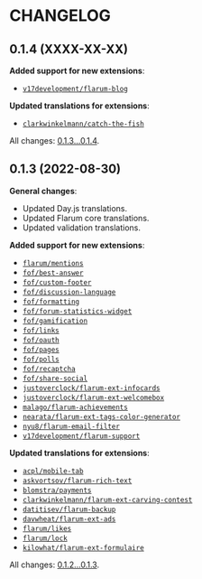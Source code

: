 CHANGELOG
=========


0.1.4 (XXXX-XX-XX)
------------------

**Added support for new extensions**:

* [`v17development/flarum-blog`](https://github.com/v17development/flarum-blog)


**Updated translations for extensions**:

* [`clarkwinkelmann/catch-the-fish`](https://github.com/clarkwinkelmann/catch-the-fish)


All changes: [0.1.3...0.1.4](https://github.com/flarum-lang/uzbek/compare/0.1.3...0.1.4).


0.1.3 (2022-08-30)
------------------

**General changes**:

* Updated Day.js translations.
* Updated Flarum core translations.
* Updated validation translations.


**Added support for new extensions**:

* [`flarum/mentions`](https://github.com/flarum/mentions)
* [`fof/best-answer`](https://github.com/FriendsOfFlarum/best-answer)
* [`fof/custom-footer`](https://github.com/FriendsOfFlarum/custom-footer)
* [`fof/discussion-language`](https://github.com/FriendsOfFlarum/discussion-language)
* [`fof/formatting`](https://github.com/FriendsOfFlarum/formatting)
* [`fof/forum-statistics-widget`](https://github.com/FriendsOfFlarum/forum-statistics-widget)
* [`fof/gamification`](https://github.com/FriendsOfFlarum/gamification)
* [`fof/links`](https://github.com/FriendsOfFlarum/links)
* [`fof/oauth`](https://github.com/FriendsOfFlarum/oauth)
* [`fof/pages`](https://github.com/FriendsOfFlarum/pages)
* [`fof/polls`](https://github.com/FriendsOfFlarum/polls)
* [`fof/recaptcha`](https://github.com/FriendsOfFlarum/recaptcha)
* [`fof/share-social`](https://github.com/FriendsOfFlarum/share-social)
* [`justoverclock/flarum-ext-infocards`](https://github.com/justoverclockl/flarum-ext-infocards)
* [`justoverclock/flarum-ext-welcomebox`](https://github.com/justoverclockl/flarum-ext-welcomebox)
* [`malago/flarum-achievements`](https://github.com/malago86/flarum-achievements)
* [`nearata/flarum-ext-tags-color-generator`](https://github.com/Nearata/flarum-ext-tags-color-generator)
* [`nyu8/flarum-email-filter`](https://github.com/nyu8/flarum-email-filter)
* [`v17development/flarum-support`](https://extiverse.com/extension/v17development/flarum-support)


**Updated translations for extensions**:

* [`acpl/mobile-tab`](https://github.com/android-com-pl/mobile-tab)
* [`askvortsov/flarum-rich-text`](https://github.com/askvortsov1/flarum-rich-text)
* [`blomstra/payments`](https://extiverse.com/extension/blomstra/payments)
* [`clarkwinkelmann/flarum-ext-carving-contest`](https://github.com/clarkwinkelmann/flarum-ext-carving-contest)
* [`datitisev/flarum-backup`](https://extiverse.com/extension/datitisev/flarum-backup)
* [`davwheat/flarum-ext-ads`](https://github.com/davwheat/flarum-ext-ads)
* [`flarum/likes`](https://github.com/flarum/likes)
* [`flarum/lock`](https://github.com/flarum/lock)
* [`kilowhat/flarum-ext-formulaire`](https://extiverse.com/extension/kilowhat/flarum-ext-formulaire)


All changes: [0.1.2...0.1.3](https://github.com/flarum-lang/uzbek/compare/0.1.2...0.1.3).


